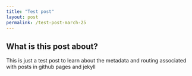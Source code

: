 ```yaml
---
title: "Test post"
layout: post
permalink: /test-post-march-25
---
```


## What is this post about?

This is just a test post to learn about the metadata and routing associated with posts in github pages and jekyll






